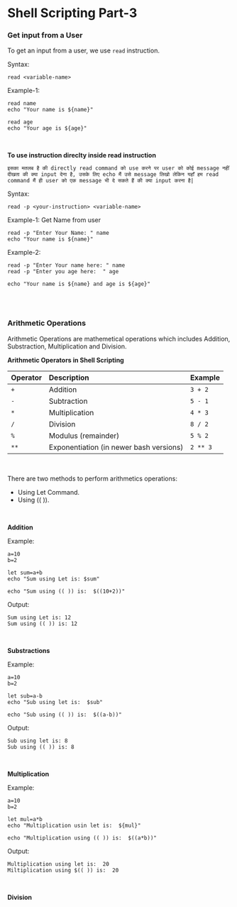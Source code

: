 # Shell Scripting Part-3

### Get input from a User

To get an input from a user, we use ```read``` instruction.

Syntax:
```
read <variable-name>
```

Example-1:
```
read name
echo "Your name is ${name}"

read age
echo "Your age is ${age}"
```

<br>

**To use instruction direclty inside read instruction**

```इसका मतलब है की directly read command को use करने पर user को कोई message नहीं दीखता की क्या input देना है, उसके लिए echo मैं उसे message लिखो लेकिन यहाँ हम read command मैं ही user को एक message भी दे सकते हैं की क्या input करना है|```

Syntax:
```
read -p <your-instruction> <variable-name>
```

Example-1: Get Name from user
```
read -p "Enter Your Name: " name
echo "Your name is ${name}"
```

Example-2:
```
read -p "Enter Your name here: " name
read -p "Enter you age here:  " age

echo "Your name is ${name} and age is ${age}"
```

<br>
<br>

### Arithmetic Operations

Arithmetic Operations are mathemetical operations which includes Addition, Substraction, Multiplication and Division. 

**Arithmetic Operators in Shell Scripting**

| Operator | Description                             | Example  |
| :------- | :-------------------------------------- | :------- |
| `+`      | Addition                                | `3 + 2`  |
| `-`      | Subtraction                             | `5 - 1`  |
| `*`      | Multiplication                          | `4 * 3`  |
| `/`      | Division                                | `8 / 2`  |
| `%`      | Modulus (remainder)                     | `5 % 2`  |
| `**`     | Exponentiation (in newer bash versions) | `2 ** 3` |


<br>

There are two methods to perform arithmetics operations:
- Using Let Command.
- Using (( )).

<br>

**Addition**

Example:
```
a=10
b=2

let sum=a+b
echo "Sum using Let is: $sum"

echo "Sum using (( )) is:  $((10+2))"
```
Output:
```
Sum using Let is: 12
Sum using (( )) is: 12
```

<br>

**Substractions**

Example:
```
a=10
b=2

let sub=a-b
echo "Sub using let is:  $sub"

echo "Sub using (( )) is:  $((a-b))"
```
Output:
```
Sub using let is: 8
Sub using (( )) is: 8
```

<br>

**Multiplication**

Example:
```
a=10
b=2

let mul=a*b
echo "Multiplication usin let is:  ${mul}"

echo "Multiplication using (( )) is:  $((a*b))"
```
Output:
```
Multiplication using let is:  20
Miltiplication using $(( )) is:  20
```

<br>

**Division**
